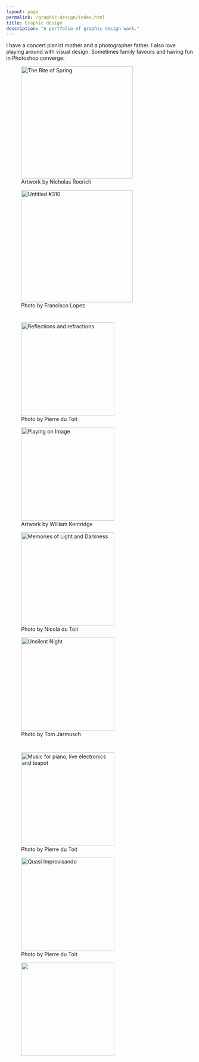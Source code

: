 ```yaml
---
layout: page
permalink: /graphic-design/index.html
title: Graphic design
description: "A portfolio of graphic design work."
---
```


I have a concert pianist mother and a photographer father. I also love playing around with visual design. Sometimes family favours and having fun in Photoshop converge:


<figure class="left" display="block">
	<a href="{{ site.baseurl }}/images/RiteOfSpring.jpg"><img src="{{ site.baseurl }}/images/RiteOfSpring.jpg" width ="300" alt="The Rite of Spring"></a><figcaption>Artwork by Nicholas Roerich</figcaption></figure>

<figure class="right"><a href="{{ site.baseurl }}/images/Untitled310.jpg"><img src="{{ site.baseurl }}/images/Untitled310.jpg" width="300" alt="Untitled #310"></a><figcaption>Photo by Francisco Lopez</figcaption></figure>


<figure class="left" style="padding-top:23px"><a href="{{ site.baseurl }}/images/Exhibition.jpg"><img src="{{ site.baseurl }}/images/Exhibition.jpg" title="Photo by Pierre du Toit" alt="Reflections and refractions" width="250"></a><figcaption>Photo by Pierre du Toit</figcaption></figure>

<figure class="right"><a href="{{ site.baseurl }}/images/Kentridge.jpg"><img src="{{ site.baseurl }}/images/Kentridge.jpg" width="250" alt="Playing on Image"></a><figcaption>Artwork by William Kentridge</figcaption></figure>

<figure class="left"><a href="{{ site.baseurl }}/images/Memories.jpg"><img src="{{ site.baseurl }}/images/Memories.jpg" width="250" alt="Memories of Light and Darkness"></a> <figcaption>Photo by Nicola du Toit</figcaption>
</figure>

<figure class="right"><a href="{{ site.baseurl }}/images/UnsilentNight.jpg"><img src="{{ site.baseurl }}/images/UnsilentNight.jpg" width="250" alt="Unsilent Night"></a><figcaption>Photo by Tom Jarmusch</figcaption></figure>
	
<figure class="left" style="padding-top:27px"><a href="{{ site.baseurl }}/images/MusicForTeapot.jpg"><img src="{{ site.baseurl }}/images/MusicForTeapot.jpg" width="250" alt="Music for piano, live electronics and teapot"></a><figcaption>Photo by Pierre du Toit</figcaption></figure>

<figure class="right">
	<a href="{{ site.baseurl }}/images/JIMF.jpg"><img src="{{ site.baseurl }}/images/JIMF.jpg" width="250" alt="Quasi Improvisando"></a>
	<figcaption>Photo by Pierre du Toit</figcaption></figure>


<figure class="left">
<a href="{{ site.baseurl }}/images/Soundmindlab.jpg"><img src="{{ site.baseurl }}/images/Soundmindlab.jpg" width="250"></a></figure>
		

